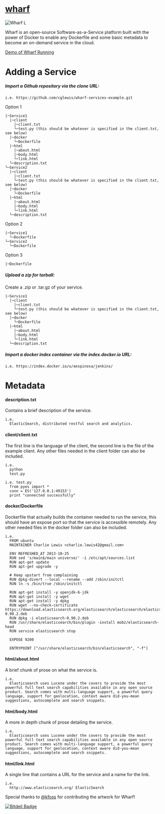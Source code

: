 [wharf](http://cglewis.github.io/wharf)
=====

![Wharf L](https://raw.github.com/cglewis/wharf/master/static/wharf_icon.png "Wharf")

Wharf is an open-source Software-as-a-Service platform built with the power of Docker to enable any Dockerfile and some basic metadata to become an on-demand service in the cloud.

[Demo of Wharf Running](http://dockerwharf.com)

Adding a Service
================

##### Import a Github repository via the clone URL:
```
i.e. https://github.com/cglewis/wharf-services-example.git
```

Option 1
  
```
|─Service1
  |─client
    |─client.txt
    └─test.py (this should be whatever is specified in the client.txt, see below)
  |─docker
    └─Dockerfile
  |─html
    |─about.html
    |─body.html
    └─link.html
  └─description.txt
└─Service2
  |─client
    |─client.txt
    └─test.py (this should be whatever is specified in the client.txt, see below)
  |─docker
    └─Dockerfile
  |─html
    |─about.html
    |─body.html
    └─link.html
  └─description.txt
```

Option 2

```
|─Service1
  └─Dockerfile
└─Service2
  └─Dockerfile
```

Option 3

```
|─Dockerfile
```

##### Upload a zip for tarball:

Create a .zip or .tar.gz of your service.

```
|─Service1
  |─client
    |─client.txt
    └─test.py (this should be whatever is specified in the client.txt, see below)
  |─docker
    └─Dockerfile
  |─html
    |─about.html
    |─body.html
    └─link.html
  └─description.txt
```

##### Import a docker index container via the index.docker.io URL:
```
i.e. https://index.docker.io/u/aespinosa/jenkins/
```


Metadata
========

#### description.txt

Contains a brief description of the service.
```
i.e.
  ElasticSearch, distributed restful search and analytics.
```

#### client/client.txt

The first line is the language of the client, the second line is the file of the example client.  Any other files needed in the client folder can also be included.
```
i.e.
  python
  test.py
  
i.e. test.py
  from pyes import *
  conn = ES('127.0.0.1:49153')
  print "connected successfully"
```

#### docker/Dockerfile

Dockerfile that actually builds the container needed to run the service, this should have an expose port so that the service is accessible remotely.  Any other needed files in the docker folder can also be included.
```
i.e.
  FROM ubuntu
  MAINTAINER Charlie Lewis <charlie.lewis42@gmail.com> 

  ENV REFRESHED_AT 2013-10-25
  RUN sed 's/main$/main universe/' -i /etc/apt/sources.list
  RUN apt-get update
  RUN apt-get upgrade -y

  # Keep upstart from complaining
  RUN dpkg-divert --local --rename --add /sbin/initctl
  RUN ln -s /bin/true /sbin/initctl

  RUN apt-get install -y openjdk-6-jdk
  RUN apt-get install -y wget
  RUN apt-get install -y dpkg
  RUN wget --no-check-certificate https://download.elasticsearch.org/elasticsearch/elasticsearch/elasticsearch-0.90.2.deb
  RUN dpkg -i elasticsearch-0.90.2.deb
  RUN /usr/share/elasticsearch/bin/plugin -install mobz/elasticsearch-head
  RUN service elasticsearch stop

  EXPOSE 9200

  ENTRYPOINT ["/usr/share/elasticsearch/bin/elasticsearch", "-f"]
```

#### html/about.html

A brief chunk of prose on what the service is.
```
i.e.
  Elasticsearch uses Lucene under the covers to provide the most powerful full text search capabilities available in any open source product. Search comes with multi-language support, a powerful query language, support for geolocation, context aware did-you-mean suggestions, autocomplete and search snippets.
```

#### html/body.html

A more in depth chunk of prose detailing the service.
```
i.e.
  Elasticsearch uses Lucene under the covers to provide the most powerful full text search capabilities available in any open source product. Search comes with multi-language support, a powerful query language, support for geolocation, context aware did-you-mean suggestions, autocomplete and search snippets.
```

#### html/link.html

A single line that contains a URL for the service and a name for the link.
```
i.e.
  http://www.elasticsearch.org/ ElasticSearch
```

Special thanks to [@kfoss](http://github.com/kfoss) for contributing the artwork for Wharf!

[![Bitdeli Badge](https://d2weczhvl823v0.cloudfront.net/cglewis/wharf/trend.png)](https://bitdeli.com/free "Bitdeli Badge")


